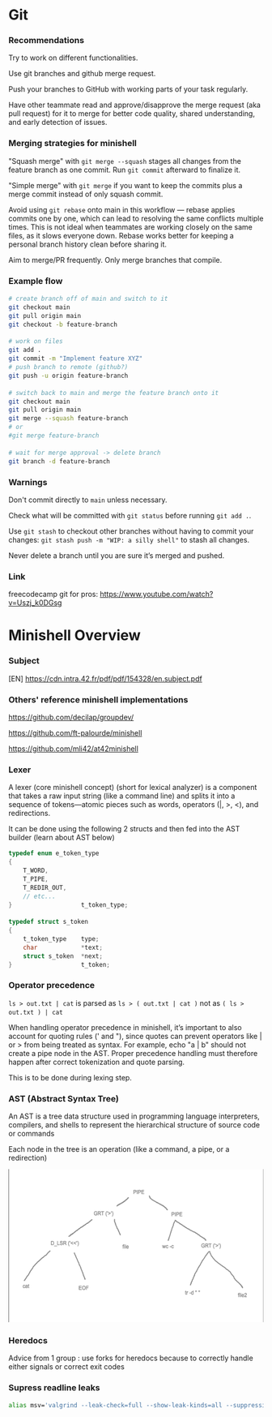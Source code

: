 # Git

### Recommendations

Try to work on different functionalities.

Use git branches and github merge request.

Push your branches to GitHub with working parts of your task regularly.

Have other teammate read and approve/disapprove the merge request (aka pull request) for it to merge for better code quality, shared understanding, and early detection of issues.

### Merging strategies for minishell

"Squash merge" with `git merge --squash` stages all changes from the feature branch as one commit. Run `git commit` afterward to finalize it.

"Simple merge" with `git merge` if you want to keep the commits plus a merge commit instead of only squash commit.

Avoid using `git rebase` onto main in this workflow — rebase applies commits one by one, which can lead to resolving the same conflicts multiple times. This is not ideal when teammates are working closely on the same files, as it slows everyone down. Rebase works better for keeping a personal branch history clean before sharing it.

Aim to merge/PR frequently. Only merge branches that compile.

### Example flow

```bash
# create branch off of main and switch to it
git checkout main
git pull origin main
git checkout -b feature-branch

# work on files
git add .
git commit -m "Implement feature XYZ"
# push branch to remote (github?)
git push -u origin feature-branch

# switch back to main and merge the feature branch onto it
git checkout main
git pull origin main
git merge --squash feature-branch
# or
#git merge feature-branch

# wait for merge approval -> delete branch
git branch -d feature-branch
```

### Warnings

Don't commit directly to `main` unless necessary.

Check what will be committed with `git status` before running `git add .`.

Use `git stash` to checkout other branches without having to commit your changes: `git stash push -m "WIP: a silly shell"` to stash all changes.

Never delete a branch until you are sure it’s merged and pushed.

### Link

freecodecamp git for pros: https://www.youtube.com/watch?v=Uszj_k0DGsg

# Minishell Overview

### Subject

[EN] https://cdn.intra.42.fr/pdf/pdf/154328/en.subject.pdf

### Others' reference minishell implementations

https://github.com/decilap/groupdev/

https://github.com/ft-palourde/minishell

https://github.com/mli42/at42minishell

### Lexer

A lexer (core minishell concept) (short for lexical analyzer) is a component that takes a raw input string (like a command line) and splits it into a sequence of tokens—atomic pieces such as words, operators (|, >, <), and redirections.

It can be done using the following 2 structs and then fed into the AST builder (learn about AST below)

```c
typedef enum e_token_type
{
	T_WORD,
	T_PIPE,
	T_REDIR_OUT,
    // etc...
}					t_token_type;

typedef struct s_token
{
	t_token_type	type;
	char			*text;
	struct s_token	*next;
}					t_token;
```

### Operator precedence

`ls > out.txt | cat` is parsed as `ls > ( out.txt | cat )` not as `( ls > out.txt ) | cat`

When handling operator precedence in minishell, it’s important to also account for quoting rules (' and "), since quotes can prevent operators like | or > from being treated as syntax. For example, echo "a | b" should not create a pipe node in the AST. Proper precedence handling must therefore happen after correct tokenization and quote parsing.

This is to be done during lexing step.

### AST (Abstract Syntax Tree)

An AST is a tree data structure used in programming language interpreters, compilers, and shells to represent the hierarchical structure of source code or commands

Each node in the tree is an operation (like a command, a pipe, or a redirection)

![AST for Minishell](https://raw.githubusercontent.com/arilebedey/42Paris/refs/heads/main/minishell/The%20Minishell%20Abstract%20Syntaxt%20Tree.png)

### Heredocs

Advice from 1 group : use forks for heredocs because to correctly handle either signals or correct exit codes

### Supress readline leaks

```sh
alias msv='valgrind --leak-check=full --show-leak-kinds=all --suppressions=valgrind.supp ./minishell'
```
